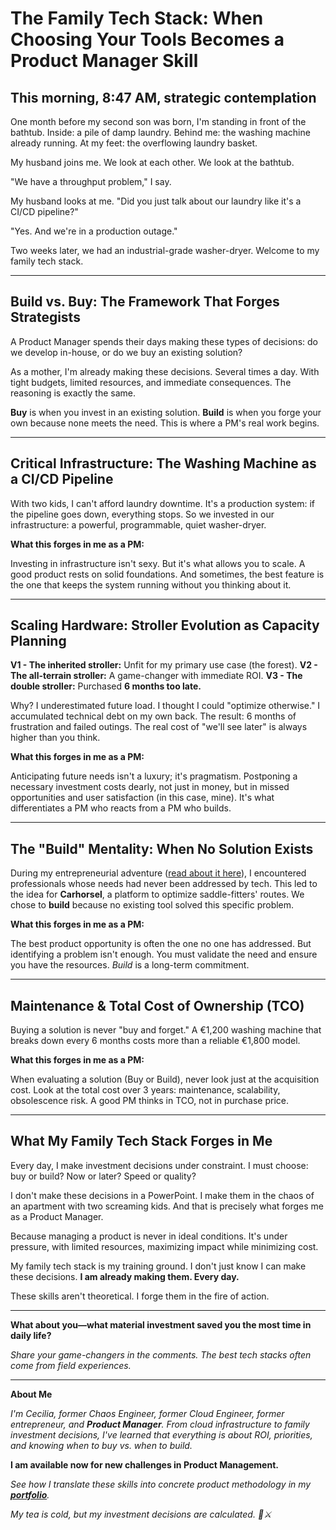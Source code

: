 # The Family Tech Stack: When Choosing Your Tools Becomes a Product Manager Skill

## This morning, 8:47 AM, strategic contemplation

One month before my second son was born, I'm standing in front of the bathtub. Inside: a pile of damp laundry. Behind me: the washing machine already running. At my feet: the overflowing laundry basket.

My husband joins me. We look at each other. We look at the bathtub.

"We have a throughput problem," I say.

My husband looks at me. "Did you just talk about our laundry like it's a CI/CD pipeline?"

"Yes. And we're in a production outage."

Two weeks later, we had an industrial-grade washer-dryer. Welcome to my family tech stack.

---

## Build vs. Buy: The Framework That Forges Strategists

A Product Manager spends their days making these types of decisions: do we develop in-house, or do we buy an existing solution?

As a mother, I'm already making these decisions. Several times a day. With tight budgets, limited resources, and immediate consequences. The reasoning is exactly the same.

**Buy** is when you invest in an existing solution. **Build** is when you forge your own because none meets the need. This is where a PM's real work begins.

---

## Critical Infrastructure: The Washing Machine as a CI/CD Pipeline

With two kids, I can't afford laundry downtime. It's a production system: if the pipeline goes down, everything stops. So we invested in our infrastructure: a powerful, programmable, quiet washer-dryer.

**What this forges in me as a PM:**

Investing in infrastructure isn't sexy. But it's what allows you to scale. A good product rests on solid foundations. And sometimes, the best feature is the one that keeps the system running without you thinking about it.

---

## Scaling Hardware: Stroller Evolution as Capacity Planning

**V1 - The inherited stroller:** Unfit for my primary use case (the forest).
**V2 - The all-terrain stroller:** A game-changer with immediate ROI.
**V3 - The double stroller:** Purchased **6 months too late.**

Why? I underestimated future load. I thought I could "optimize otherwise." I accumulated technical debt on my own back. The result: 6 months of frustration and failed outings. The real cost of "we'll see later" is always higher than you think.

**What this forges in me as a PM:**

Anticipating future needs isn't a luxury; it's pragmatism. Postponing a necessary investment costs dearly, not just in money, but in missed opportunities and user satisfaction (in this case, mine). It's what differentiates a PM who reacts from a PM who builds.

---

## The "Build" Mentality: When No Solution Exists

During my entrepreneurial adventure ([read about it here](https://medium.com/@cecidimaulo/i-launched-my-company-and-found-out-i-was-pregnant-the-same-week-affe5c163856)), I encountered professionals whose needs had never been addressed by tech. This led to the idea for **Carhorsel**, a platform to optimize saddle-fitters' routes. We chose to **build** because no existing tool solved this specific problem.

**What this forges in me as a PM:**

The best product opportunity is often the one no one has addressed. But identifying a problem isn't enough. You must validate the need and ensure you have the resources. *Build* is a long-term commitment.

---

## Maintenance & Total Cost of Ownership (TCO)

Buying a solution is never "buy and forget." A €1,200 washing machine that breaks down every 6 months costs more than a reliable €1,800 model.

**What this forges in me as a PM:**

When evaluating a solution (Buy or Build), never look just at the acquisition cost. Look at the total cost over 3 years: maintenance, scalability, obsolescence risk. A good PM thinks in TCO, not in purchase price.

---

## What My Family Tech Stack Forges in Me

Every day, I make investment decisions under constraint. I must choose: buy or build? Now or later? Speed or quality?

I don't make these decisions in a PowerPoint. I make them in the chaos of an apartment with two screaming kids. And that is precisely what forges me as a Product Manager.

Because managing a product is never in ideal conditions. It's under pressure, with limited resources, maximizing impact while minimizing cost.

My family tech stack is my training ground. I don't just know I can make these decisions. **I am already making them. Every day.**

These skills aren't theoretical. I forge them in the fire of action.

---

**What about you—what material investment saved you the most time in daily life?**

*Share your game-changers in the comments. The best tech stacks often come from field experiences.*

---

**About Me**

*I'm Cecilia, former Chaos Engineer, former Cloud Engineer, former entrepreneur, and **Product Manager**. From cloud infrastructure to family investment decisions, I've learned that everything is about ROI, priorities, and knowing when to buy vs. when to build.*

**I am available now for new challenges in Product Management.**

*See how I translate these skills into concrete product methodology in my [**portfolio**](https://tar-hawk-fa8.notion.site/Portfolio-Product-Owner-Cecilia-DI-MAULO-27bd1b694d528029a1e9c2258667a3bf).*

*My tea is cold, but my investment decisions are calculated. 🍵⚔️*